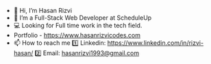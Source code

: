 - 👋 Hi, I’m Hasan Rizvi
- 🌱 I’m a Full-Stack Web Developer at ScheduleUp
- :computer: Looking for Full time work in the tech field. 
- Portfolio - https://www.hasanrizvicodes.com
- 📫 How to reach me :one: Linkedin: https://www.linkedin.com/in/rizvi-hasan/ :two: Email: hasanrizvi1993@gmail.com

<!---
Hasanrizvi1993/Hasanrizvi1993 is a ✨ special ✨ repository because its `README.md` (this file) appears on your GitHub profile.
You can click the Preview link to take a look at your changes.
--->

